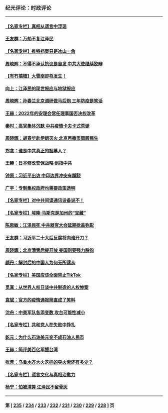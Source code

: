 ### 纪元评论：时政评论
---
#### [【名家专栏】真相从谎言中浮现](../../pages/nsc1025/n13885535.md) 
#### [王友群：万劫不复江泽民](../../pages/nsc1025/n13884855.md) 
#### [【名家专栏】推特档案只是冰山一角](../../pages/nsc1025/n13885538.md) 
#### [周晓辉：不得不承认抗议是自发 中共大使继续狡辩](../../pages/nsc1025/n13885480.md) 
#### [【有冇搞错】大雪崩即将发生！](../../pages/nsc1025/n13885299.md) 
#### [向上：江泽民的现世报应与地狱报应](../../pages/nsc1025/n13885368.md) 
#### [周晓辉：孙春兰北京调研做马后炮 三年防疫是笑话](../../pages/nsc1025/n13884846.md) 
#### [王赫：2022年的安理会常任理事国否决权改革](../../pages/nsc1025/n13885048.md) 
#### [秦时：高官集体沉默 中共疫情卡夫卡式荒诞](../../pages/nsc1025/n13885018.md) 
#### [周晓辉：胡春华赴伊朗灭火 北京再撒币罔顾民生](../../pages/nsc1025/n13884833.md) 
#### [郑念：谁是中共真正的掘墓人？](../../pages/nsc1025/n13884530.md) 
#### [王赫：日本修改安保战略 剑指中共](../../pages/nsc1025/n13884566.md) 
#### [钟原：习近平出访 中印边界冲突有蹊跷](../../pages/nsc1025/n13884330.md) 
#### [广宇：专制集权政府也需要政策透明](../../pages/nsc1025/n13884490.md) 
#### [【名家专栏】对中共间谍通讯设备说不！](../../pages/nsc1025/n13884032.md) 
#### [【名家专栏】埃隆‧马斯克是加州的“宝藏”](../../pages/nsc1025/n13883998.md) 
#### [陈思敏：江泽民死 中共器官大会延期欲盖弥彰](../../pages/nsc1025/n13883495.md) 
#### [王友群：习近平二十大后反腐将向谁开刀？](../../pages/nsc1025/n13883431.md) 
#### [周晓辉：北京清零后提开放 美国则要强力脱钩](../../pages/nsc1025/n13883446.md) 
#### [颜丹：解封后的中国人为何无所适从](../../pages/nsc1025/n13883368.md) 
#### [【名家专栏】美国应该全面禁止TikTok ](../../pages/nsc1025/n13883316.md) 
#### [觅真：从世界人权日谈中共制造的人权惨案](../../pages/nsc1025/n13883142.md) 
#### [袁斌：官方的疫情通报简直成了笑料](../../pages/nsc1025/n13883006.md) 
#### [沈舟：中美军队各添变数 攻台可能性减小](../../pages/nsc1025/n13882936.md) 
#### [【名家专栏】共和党人在失败中挣扎](../../pages/nsc1025/n13882633.md) 
#### [乾元：为什么石油美元变不成石油人民币](../../pages/nsc1025/n13882915.md) 
#### [王赫：简评美百亿军援台湾](../../pages/nsc1025/n13882721.md) 
#### [张菁：乌鲁木齐大火这样的导火索还有多少？](../../pages/nsc1025/n13882841.md) 
#### [【名家专栏】谎言文化与真相治愈力](../../pages/nsc1025/n13882636.md) 
#### [杨宁：怕被清算 江泽民不留骨灰](../../pages/nsc1025/n13882634.md) 

---
#### 第 [ [235](./235.md) / [234](./234.md) / [233](./233.md) / [232](./232.md) / [231](./231.md) / [230](./230.md) / [229](./229.md) / [228](./228.md) ] 页
